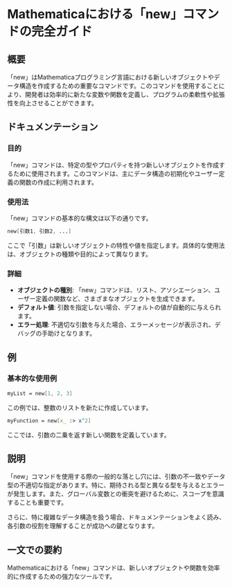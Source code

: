 <!--
Meta Description: # Mathematicaにおける「new」コマンドの完全ガイド ## 概要 「new」はMathematicaプログラミング言語における新しいオブジェクトやデータ構造を作成するための重要なコマンドです。このコマンドを使用することにより、開発者は効率的に新たな変数や関数を定義し、プログラムの柔軟性や...
Meta Keywords: new, コマンドは, mathematica, mathematicaにおける, コマンドの完全ガイド
-->

# Mathematicaにおける「new」コマンドの完全ガイド

## 概要
「new」はMathematicaプログラミング言語における新しいオブジェクトやデータ構造を作成するための重要なコマンドです。このコマンドを使用することにより、開発者は効率的に新たな変数や関数を定義し、プログラムの柔軟性や拡張性を向上させることができます。

## ドキュメンテーション
### 目的
「new」コマンドは、特定の型やプロパティを持つ新しいオブジェクトを作成するために使用されます。このコマンドは、主にデータ構造の初期化やユーザー定義の関数の作成に利用されます。

### 使用法
「new」コマンドの基本的な構文は以下の通りです。

```mathematica
new[引数1, 引数2, ...]
```

ここで「引数」は新しいオブジェクトの特性や値を指定します。具体的な使用法は、オブジェクトの種類や目的によって異なります。

### 詳細
- **オブジェクトの種別**: 「new」コマンドは、リスト、アソシエーション、ユーザー定義の関数など、さまざまなオブジェクトを生成できます。
- **デフォルト値**: 引数を指定しない場合、デフォルトの値が自動的に与えられます。
- **エラー処理**: 不適切な引数を与えた場合、エラーメッセージが表示され、デバッグの手助けとなります。

## 例
### 基本的な使用例
```mathematica
myList = new[1, 2, 3]
```
この例では、整数のリストを新たに作成しています。

```mathematica
myFunction = new[x_ :> x^2]
```
ここでは、引数の二乗を返す新しい関数を定義しています。

## 説明
「new」コマンドを使用する際の一般的な落とし穴には、引数の不一致やデータ型の不適切な指定があります。特に、期待される型と異なる型を与えるとエラーが発生します。また、グローバル変数との衝突を避けるために、スコープを意識することも重要です。

さらに、特に複雑なデータ構造を扱う場合、ドキュメンテーションをよく読み、各引数の役割を理解することが成功への鍵となります。

## 一文での要約
Mathematicaにおける「new」コマンドは、新しいオブジェクトや関数を効率的に作成するための強力なツールです。